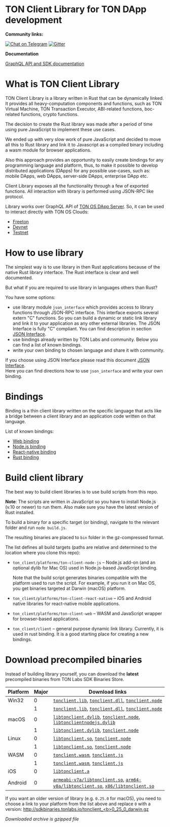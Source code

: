 # TON Client Library for TON DApp development

**Community links:**

[![Chat on Telegram](https://img.shields.io/badge/chat-on%20telegram-9cf.svg)](https://t.me/ton_sdk)  [![Gitter](https://badges.gitter.im/ton-sdk/community.svg)](https://gitter.im/ton-sdk/community?utm_source=badge&utm_medium=badge&utm_campaign=pr-badge)

**Documentation**  

[GraphQL API and SDK documentation](https://docs.ton.dev/86757ecb2/p/92b041-overview)

# What is TON Client Library

TON Client Library is a library written in Rust that can be dynamically linked. It provides all 
heavy-computation components and functions, such as TON Virtual Machine, TON Transaction 
Executor, ABI-related functions, boc-related functions, crypto functions. 

The decision to create the Rust library was made after a period of time using pure 
JavaScript to implement these use cases. 

We ended up with very slow work of pure JavaScript and decided to move all this to Rust 
library and link it to Javascript as a compiled binary including a wasm module for browser 
applications. 

Also this approach provides an opportunity to easily create bindings for any programming 
language and platform, thus, to make it possible to develop distributed applications (DApps) 
for any possible use-cases, such as: mobile DApps, web DApps, server-side DApps, enterprise 
DApp etc.

Client Library exposes all the functionality through a few of exported functions. All 
interaction with library is performed using JSON-RPC like protocol.

Library works over GraphQL API of [TON OS DApp Server](https://github.com/tonlabs/TON-OS-DApp-Server). 
So, it can be used to interact directly with TON OS Clouds: 
- [Freeton](https://main.ton.dev/graphql)
- [Devnet](https://net.ton.dev/graphql)
- [Testnet](https://testnet.ton.dev/graphql)

# How to use library

The simplest way is to use library in then Rust applications because of the native Rust library 
interface. The Rust interface is clear and well documented.

But what if you are required to use library in languages others than Rust?

You have some options:
- use library module `json_interface` which provides access to library functions through 
  JSON-RPC interface. This interface exports several extern "C" functions. So you can build
  a dynamic or static link library and link it to your application as any other external 
  libraries. The JSON Interface is fully "C" compliant. You can find description 
  in section [JSON Interface](docs/json_interface.md).
- use bindings already written by TON Labs and community. Below you can find a list of known 
  bindings.
- write your own binding to chosen language and share it with community.

If you choose using JSON Interface please read this document [JSON Interface](docs/json_interface.md).   
Here you can find directions how to use `json_interface` and write your own binding.
 
# Bindings

Binding is a thin client library written on the specific language that acts like a bridge between 
a client library and an application code written on that language.

List of known bindings:
- [Web binding](https://github.com/tonlabs/ton-client-web-js)  
- [Node.js binding](https://github.com/tonlabs/ton-client-node-js)  
- [React-native binding](https://github.com/tonlabs/ton-client-react-native-js)  
- [Rust binding](https://github.com/tonlabs/ton-client-rs)  

# Build client library

The best way to build client libraries is to use build scripts from this repo. 

**Note**: The scripts are written in JavaScript so you have to install Node.js (v.10 or newer) 
to run them. Also make sure you have the latest version of Rust installed.

To build a binary for a specific target (or binding), navigate to the relevant folder and 
run `node build.js`.

The resulting binaries are placed to `bin` folder in the gz-compressed format.

The list defines all build targets (paths are relative and determined to the location where 
you clone this repo):

- `ton_client/platforms/ton-client-node-js` – Node.js add-on (and an optional dylib for Mac OS)  used in Node.js-based JavaScript binding.

    Note that the build script generates binaries compatible with the platform used to run the script. For example, if you run it on Mac OS, you get binaries targeted at Darwin (macOS) platform.

- `ton_client/platforms/ton-client-react-native` –  iOS and Android native libraries for react-native mobile applications.
- `ton_client/platforms/ton-client-web` – WASM and JavaScript wrapper for browser-based applications.
- `ton_client/client` – general purpose dynamic link library. Currently, it is used in rust binding. It is a good starting place for creating a new bindings.


# Download precompiled binaries

Instead of building library yourself, you can download the __latest__ precompiled binaries from 
TON Labs SDK Binaries Store.

Platform | Major | Download links
-------- | ----- | --------------
Win32    | 0     | [`tonclient.lib`](http://sdkbinaries-ws.tonlabs.io/tonclient_0_win32_lib.gz), [`tonclient.dll`](http://sdkbinaries-ws.tonlabs.io/tonclient_0_win32_dll.gz), [`tonclient.node`](http://sdkbinaries-ws.tonlabs.io/tonclient_0_nodejs_addon_win32.gz)
&nbsp;   | 1     | [`tonclient.lib`](http://sdkbinaries-ws.tonlabs.io/tonclient_1_win32_lib.gz), [`tonclient.dll`](http://sdkbinaries-ws.tonlabs.io/tonclient_1_win32_dll.gz), [`tonclient.node`](http://sdkbinaries-ws.tonlabs.io/tonclient_1_nodejs_addon_win32.gz)
macOS    | 0     | [`libtonclient.dylib`](http://sdkbinaries-ws.tonlabs.io/tonclient_0_darwin.gz), [`tonclient.node`](http://sdkbinaries-ws.tonlabs.io/tonclient_0_nodejs_addon_darwin.gz), [`libtonclientnodejs.dylib`](http://sdkbinaries-ws.tonlabs.io/tonclient_0_nodejs_dylib_darwin.gz)
&nbsp;   | 1     | [`libtonclient.dylib`](http://sdkbinaries-ws.tonlabs.io/tonclient_1_darwin.gz), [`tonclient.node`](http://sdkbinaries-ws.tonlabs.io/tonclient_1_nodejs_addon_darwin.gz)
Linux    | 0     | [`libtonclient.so`](http://sdkbinaries-ws.tonlabs.io/tonclient_0_linux.gz), [`tonclient.node`](http://sdkbinaries-ws.tonlabs.io/tonclient_0_nodejs_addon_linux.gz)
&nbsp;   | 1     | [`libtonclient.so`](http://sdkbinaries-ws.tonlabs.io/tonclient_1_linux.gz), [`tonclient.node`](http://sdkbinaries-ws.tonlabs.io/tonclient_1_nodejs_addon_linux.gz)
WASM     | 0     | [`tonclient.wasm`](http://sdkbinaries-ws.tonlabs.io/tonclient_0_wasm.gz), [`tonclient.js`](http://sdkbinaries-ws.tonlabs.io/tonclient_0_wasm_js.gz)
&nbsp;   | 1     | [`tonclient.wasm`](http://sdkbinaries-ws.tonlabs.io/tonclient_1_wasm.gz), [`tonclient.js`](http://sdkbinaries-ws.tonlabs.io/tonclient_1_wasm_js.gz)
iOS      | 0     | [`libtonclient.a`](http://sdkbinaries-ws.tonlabs.io/tonclient_0_react_native_ios.gz)
Android  | 0     | [`armeabi-v7a/libtonclient.so`](http://sdkbinaries-ws.tonlabs.io/tonclient_0_react_native_armv7-linux-androideabi.gz), [`arm64-v8a/libtonclient.so`](http://sdkbinaries-ws.tonlabs.io/tonclient_0_react_native_aarch64-linux-android.gz), [`x86/libtonclient.so`](http://sdkbinaries-ws.tonlabs.io/tonclient_0_react_native_i686-linux-android.gz)

If you want an older version of library (e.g. `0.25.0` for macOS), you need to choose a link to your platform from the list above and replace `0` with a version:
[http://sdkbinaries.tonlabs.io/tonclient_<b>0_25_0</b>_darwin.gz](http://sdkbinaries.tonlabs.io/tonclient_0_25_0_darwin.gz)

_Downloaded archive is gzipped file_

